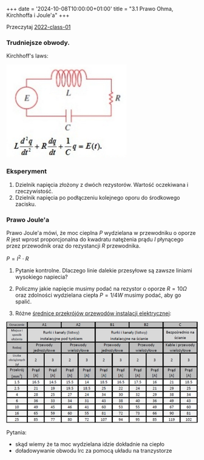 +++
date = '2024-10-08T10:00:00+01:00'
title = "3.1 Prawo Ohma, Kirchhoffa i Joule'a"
+++

Przeczytaj [2022-class-01](./../../2022/1_18.11.2022notes.md)

### Trudniejsze obwody.

Kirchhoff's laws:

![Kichchoff LRC](kirchhoff-rlc.png)

### Eksperyment

1. Dzielnik napięcia złożony z dwóch rezystorów. Wartość oczekiwana i rzeczywistość.
2. Dzielnik napięcia po podłączeniu kolejnego oporu do środkowego zacisku.

### Prawo Joule'a

Prawo Joule'a mówi, że moc cieplna $P$ wydzielana w przewodniku o oporze $R$ jest wprost proporcjonalna do kwadratu natężenia prądu $I$ płynącego przez przewodnik oraz do rezystancji $R$ przewodnika.

$P=I^2 \cdot R$

1. Pytanie kontrolne. Dlaczego linie dalekie przesyłowe są zawsze liniami wysokiego napiecia?

2. Policzmy jakie napięcie musimy podać na rezystor o oporze $R=10\Omega$ oraz zdolności wydzielana ciepła $P=1/4W$ musimy podać, aby go spalić.

3. Różne [średnice przekrójów przewodów instalacji elektrycznej](https://elektrykadlakazdego.pl/wyznaczanie-przekroju-przewodow/):

![rozne-srednice-przewodow](rozne-srednice-przewodow.png)

Pytania:
- skąd wiemy że ta moc wydzielana idzie dokładnie na ciepło
- doładowywanie obwodu lrc za pomocą układu na tranzystorze